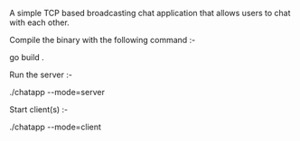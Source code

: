 A simple TCP based broadcasting chat application that allows users to chat with each other.

Compile the binary with the following command :-

go build .

Run the server :-

./chatapp --mode=server

Start client(s) :- 

./chatapp --mode=client
